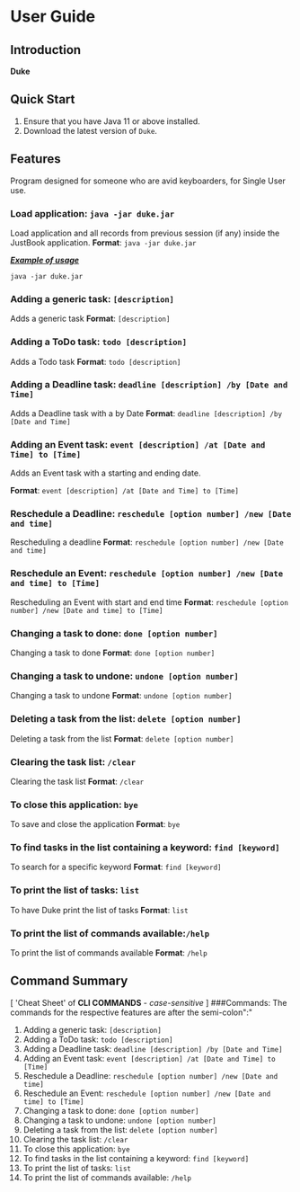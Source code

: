 # User Guide

## Introduction

**Duke**

## Quick Start

1. Ensure that you have Java 11 or above installed.
2. Download the latest version of `Duke`.

## Features 

Program designed for someone who are avid keyboarders,  for Single User use. 

### Load application: `java -jar duke.jar`
Load application and all records from previous session (if any) inside the JustBook application.
**Format**: `java -jar duke.jar`

<ins>**_Example of usage_**<ins>

`java -jar duke.jar`

### Adding a generic task: `[description]`
Adds a generic task
**Format**: `[description]`

### Adding a ToDo task: `todo [description]`
Adds a Todo task
**Format**: `todo [description]`

### Adding a Deadline task: `deadline [description] /by [Date and Time]`
Adds a Deadline task with a by Date
**Format**: `deadline [description] /by [Date and Time]`

### Adding an Event task: `event [description] /at [Date and Time] to [Time]`
Adds an Event task with a starting and ending date.

**Format**: `event [description] /at [Date and Time] to [Time]`

### Reschedule a Deadline: `reschedule [option number] /new [Date and time]`
Rescheduling a deadline
**Format**: `reschedule [option number] /new [Date and time]`

### Reschedule an Event: `reschedule [option number] /new [Date and time] to [Time]`
Rescheduling an Event with start and end time
**Format**: `reschedule [option number] /new [Date and time] to [Time]`


###  Changing a task to done: `done [option number]`
Changing a task to done
**Format**: `done [option number]`

### Changing a task to undone: `undone [option number]`
Changing a task to undone
**Format**: `undone [option number]`

### Deleting a task from the list:  `delete [option number]`
Deleting a task from the list
**Format**: `delete [option number]`

### Clearing the task list: `/clear`
Clearing the task list
**Format**: `/clear`

### To close this application: `bye`
To save and close the application
**Format**: `bye`

### To find tasks in the list containing a keyword: `find [keyword]`
To search for a specific keyword
**Format**: `find [keyword]`

### To print the list of tasks:  `list`
To have Duke print the list of tasks
**Format**: `list`

### To print the list of commands available:`/help`
To print the list of commands available
**Format**: `/help`





## Command Summary
[ 'Cheat Sheet' of **CLI COMMANDS** - _case-sensitive_ ]
###Commands:
The commands for the respective features are after the semi-colon":"

1. Adding a generic task: `[description]`
2. Adding a ToDo task: `todo [description]`
3. Adding a Deadline task: `deadline [description] /by [Date and Time]`
4. Adding an Event task: `event [description] /at [Date and Time] to [Time]`
5. Reschedule a Deadline: `reschedule [option number] /new [Date and time]`
6. Reschedule an Event: `reschedule [option number] /new [Date and time] to [Time]`
7. Changing a task to done: `done [option number]`
8. Changing a task to undone: `undone [option number]`
9. Deleting a task from the list: `delete [option number]`
10. Clearing the task list: `/clear`
11. To close this application: `bye`
12. To find tasks in the list containing a keyword: `find [keyword]`
13. To print the list of tasks: `list`
14. To print the list of commands available: `/help`